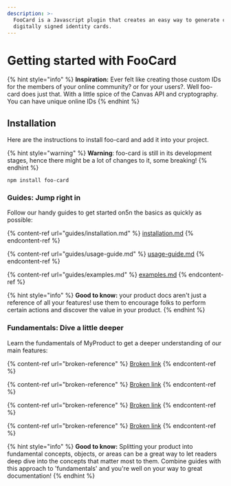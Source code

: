 ```yaml
---
description: >-
  FooCard is a Javascript plugin that creates an easy way to generate custom
  digitally signed identity cards.
---
```


# Getting started with FooCard

{% hint style="info" %}
**Inspiration:** Ever felt like creating those custom IDs for the members of your online community? or for your users?. Well foo-card does just that. With a little spice of the Canvas API and cryptography. You can have unique online IDs
{% endhint %}

## Installation

Here are the instructions to install foo-card and add it into your project.

{% hint style="warning" %}
**Warning**: ​foo-card is still in its development stages, hence there might be a lot of changes to it, some breaking!
{% endhint %}

```shell
npm install foo-card
```

### Guides: Jump right in

Follow our handy guides to get started on5n the basics as quickly as possible:

{% content-ref url="guides/installation.md" %}
[installation.md](guides/installation.md)
{% endcontent-ref %}

{% content-ref url="guides/usage-guide.md" %}
[usage-guide.md](guides/usage-guide.md)
{% endcontent-ref %}

{% content-ref url="guides/examples.md" %}
[examples.md](guides/examples.md)
{% endcontent-ref %}

{% hint style="info" %}
**Good to know:** your product docs aren't just a reference of all your features! use them to encourage folks to perform certain actions and discover the value in your product.
{% endhint %}

### Fundamentals: Dive a little deeper

Learn the fundamentals of MyProduct to get a deeper understanding of our main features:

{% content-ref url="broken-reference" %}
[Broken link](broken-reference)
{% endcontent-ref %}

{% content-ref url="broken-reference" %}
[Broken link](broken-reference)
{% endcontent-ref %}

{% content-ref url="broken-reference" %}
[Broken link](broken-reference)
{% endcontent-ref %}

{% content-ref url="broken-reference" %}
[Broken link](broken-reference)
{% endcontent-ref %}

{% hint style="info" %}
**Good to know:** Splitting your product into fundamental concepts, objects, or areas can be a great way to let readers deep dive into the concepts that matter most to them. Combine guides with this approach to 'fundamentals' and you're well on your way to great documentation!
{% endhint %}
